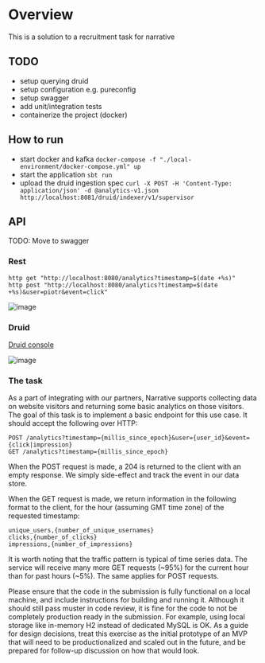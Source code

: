 # Overview
This is a solution to a recruitment task for narrative

## TODO
- setup querying druid
- setup configuration e.g. pureconfig
- setup swagger
- add unit/integration tests
- containerize the project (docker)

## How to run
- start docker and kafka `docker-compose -f "./local-environment/docker-compose.yml" up`
- start the application `sbt run`
- upload the druid ingestion spec `curl -X POST -H 'Content-Type: application/json' -d @analytics-v1.json http://localhost:8081/druid/indexer/v1/supervisor`

## API
TODO: Move to swagger
### Rest
```shell
http get "http://localhost:8080/analytics?timestamp=$(date +%s)"
http post "http://localhost:8080/analytics?timestamp=$(date +%s)&user=piotr&event=click"
````
![image](https://user-images.githubusercontent.com/476428/157098990-8a4a0684-e602-491b-b4e6-06813d5998f5.png)
### Druid
[Druid console](http://localhost:8888/unified-console.html#query)

![image](https://user-images.githubusercontent.com/476428/157099307-08304548-f1d6-4b54-9c00-1c23f3e47737.png)

### The task
As a part of integrating with our partners, Narrative supports collecting data on website visitors and returning some basic analytics on those visitors. The goal of this task is to implement a basic endpoint for this use case. It should accept the following over HTTP:

```
POST /analytics?timestamp={millis_since_epoch}&user={user_id}&event={click|impression}
GET /analytics?timestamp={millis_since_epoch}
```

When the POST request is made, a 204 is returned to the client with an empty response. We simply side-effect and track the event in our data store.

When the GET request is made, we return information in the following format to the client, for the hour (assuming GMT time zone) of the requested timestamp:

```
unique_users,{number_of_unique_usernames}
clicks,{number_of_clicks}
impressions,{number_of_impressions}
```

It is worth noting that the traffic pattern is typical of time series data. The service will receive many more GET requests (~95%) for the current hour than for past hours (~5%). The same applies for POST requests.

Please ensure that the code in the submission is fully functional on a local machine, and include instructions for building and running it. Although it should still pass muster in code review, it is fine for the code to not be completely production ready in the submission. For example, using local storage like in-memory H2 instead of dedicated MySQL is OK. As a guide for design decisions, treat this exercise as the initial prototype of an MVP that will need to be productionalized and scaled out in the future, and be prepared for follow-up discussion on how that would look.